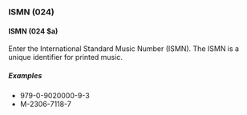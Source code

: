 ### ISMN (024)

#### ISMN (024 $a)

Enter the International Standard Music Number (ISMN). The ISMN is a unique identifier for printed music.

##### Examples

- 979-0-9020000-9-3
- M-2306-7118-7
